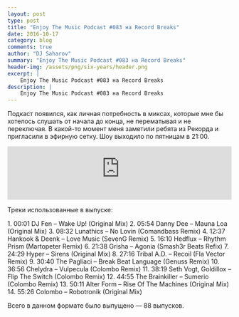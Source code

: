 ```yaml
---
layout: post
type: post
title: "Enjoy The Music Podcast #083 на Record Breaks"
date: 2016-10-17
category: blog
comments: true
author: "DJ Saharov"
summary: "Enjoy The Music Podcast #083 на Record Breaks"
header-img: /assets/png/six-years/header.png
excerpt: |
    Enjoy The Music Podcast #083 на Record Breaks
description: |
    Enjoy The Music Podcast #083 на Record Breaks
---
```


<p>
<span class="firstcharacter">П</span>одкаст появился, как личная потребность в миксах, которые мне бы хотелось слушать от начала до конца, не перематывая и не переключая. В какой-то момент меня заметили ребята из Рекорда и пригласили в эфирную сетку. Шоу выходило по пятницам в 21:00.
</p>

<iframe width="100%" height="120" src="https://player-widget.mixcloud.com/widget/iframe/?hide_cover=1&feed=%2Fdjsaharovofficial%2Fenjoy-the-music-podcast-083%2F" frameborder="0" allow="encrypted-media; fullscreen; autoplay; idle-detection; speaker-selection; web-share;" ></iframe>

<p>Треки использованные в выпуске:</p>
1. 00:01 DJ Fen – Wake Up! (Original Mix)
2. 05:54 Danny Dee – Mauna Loa (Original Mix)
3. 08:32 Lunathics – No Lovin (Comandbass Remix)
4. 12:37 Hankook & Deenk – Love Music (SevenG Remix)
5. 16:10 Hedflux – Rhythm Prism (Martopeter Remix)
6. 21:38 Grisha – Agonia (Smash3r Beats Refix)
7. 24:29 Hyper – Sirens (Original Mix)
8. 27:16 Tribal A.D. – Recoil (Fla Vector Remix)
9. 30:40 The Pagliaci – Break Beat Language (Genuss Remix)
10. 36:56 Chelydra – Vulpecula (Colombo Remix)
11. 38:19 Seth Vogt, Goldillox – Flip The Switch (Colombo Remix)
12. 44:55 The Brainkiller – Sumerio (Colombo Remix)
13. 50:11 Alter Form – Rise Of The Machines (Original Mix)
14. 55:26 Colombo – Robotronik (Original Mix)

<p>Всего в данном формате было выпущено &mdash; 88 выпусков.</p>
